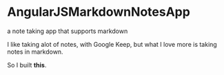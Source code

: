 # AngularJSMarkdownNotesApp
a note taking app that supports markdown


I like taking alot of notes, with Google Keep, but what I love more is taking notes in markdown. 

So I built **this**.